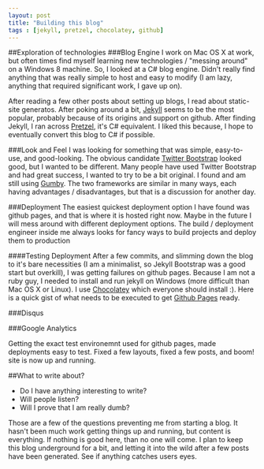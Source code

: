 ```yaml
---
layout: post
title: "Building this blog"
tags : [jekyll, pretzel, chocolatey, github]
---
```

##Exploration of technologies
###Blog Engine
I work on Mac OS X at work, but often times find myself learning new technologies / "messing around" on a Windows 8 machine.  So, I looked at a C# blog engine.  Didn't really find anything that was really simple to host and easy to modify (I am lazy, anything that required significant work, I gave up on).

After reading a few other posts about setting up blogs, I read about static-site generatos.  After poking around a bit, [Jekyll](http://jekyllrb.com/) seems to be the most popular, probably because of its origins and support on github.  After finding Jekyll, I ran across [Pretzel](https://github.com/Code52/pretzel), it's C# equivalent.  I liked this because, I hope to eventually convert this blog to C# if possible.

###Look and Feel
I was looking for something that was simple, easy-to-use, and good-looking.  The obvious candidate [Twitter Bootstrap](http://twitter.github.io/bootstrap/) looked good, but I wanted to be different.  Many people have used Twitter Bootstrap and had great success, I wanted to try to be a bit original.  I found and am still using [Gumby](http://gumbyframework.com/).  The two frameworks are similar in many ways, each having advantages / disadvantages, but that is a discussion for another day.

###Deployment
The easiest quickest deployment option I have found was github pages, and that is where it is hosted right now.  Maybe in the future I will mess around with different deployment options.  The build / deployment engineer inside me always looks for fancy ways to build projects and deploy them to production

####Testing Deployment
After a few commits, and slimming down the blog to it's bare necessities (I am a minimalist, so Jekyll Bootstrap was a good start but overkill), I was getting failures on github pages.  Because I am not a ruby guy, I needed to install and run jekyll on Windows (more difficult than Mac OS X or Linux).  I use [Chocolatey](http://chocolatey.org) which everyone should install :).  Here is a quick gist of what needs to be executed to get [Github Pages](http://pages.github.com) ready.
<script src="https://gist.github.com/aaboyd/5696136.js"> </script>

###Disqus

###Google Analytics

Getting the exact test environemnt used for github pages, made deployments easy to test.  Fixed a few layouts, fixed a few posts, and boom! site is now up and running.

##What to write about?
* Do I have anything interesting to write?
* Will people listen?
* Will I prove that I am really dumb?

Those are a few of the questions preventing me from starting a blog.  It hasn't been much work getting things up and running, but content is everything.  If nothing is good here, than no one will come.  I plan to keep this blog underground for a bit, and letting it into the wild after a few posts have been generated.  See if anything catches users eyes.
